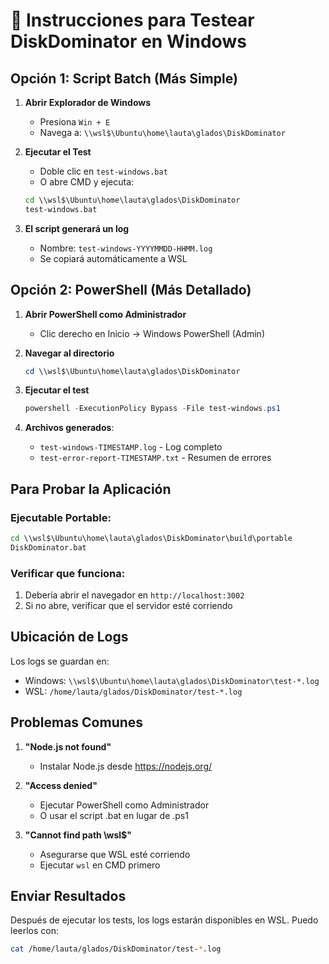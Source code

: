 # 🧪 Instrucciones para Testear DiskDominator en Windows

## Opción 1: Script Batch (Más Simple)

1. **Abrir Explorador de Windows**
   - Presiona `Win + E`
   - Navega a: `\\wsl$\Ubuntu\home\lauta\glados\DiskDominator`

2. **Ejecutar el Test**
   - Doble clic en `test-windows.bat`
   - O abre CMD y ejecuta:
   ```cmd
   cd \\wsl$\Ubuntu\home\lauta\glados\DiskDominator
   test-windows.bat
   ```

3. **El script generará un log**
   - Nombre: `test-windows-YYYYMMDD-HHMM.log`
   - Se copiará automáticamente a WSL

## Opción 2: PowerShell (Más Detallado)

1. **Abrir PowerShell como Administrador**
   - Clic derecho en Inicio → Windows PowerShell (Admin)

2. **Navegar al directorio**
   ```powershell
   cd \\wsl$\Ubuntu\home\lauta\glados\DiskDominator
   ```

3. **Ejecutar el test**
   ```powershell
   powershell -ExecutionPolicy Bypass -File test-windows.ps1
   ```

4. **Archivos generados**:
   - `test-windows-TIMESTAMP.log` - Log completo
   - `test-error-report-TIMESTAMP.txt` - Resumen de errores

## Para Probar la Aplicación

### Ejecutable Portable:
```cmd
cd \\wsl$\Ubuntu\home\lauta\glados\DiskDominator\build\portable
DiskDominator.bat
```

### Verificar que funciona:
1. Debería abrir el navegador en `http://localhost:3002`
2. Si no abre, verificar que el servidor esté corriendo

## Ubicación de Logs

Los logs se guardan en:
- Windows: `\\wsl$\Ubuntu\home\lauta\glados\DiskDominator\test-*.log`
- WSL: `/home/lauta/glados/DiskDominator/test-*.log`

## Problemas Comunes

1. **"Node.js not found"**
   - Instalar Node.js desde https://nodejs.org/

2. **"Access denied"**
   - Ejecutar PowerShell como Administrador
   - O usar el script .bat en lugar de .ps1

3. **"Cannot find path \\wsl$"**
   - Asegurarse que WSL esté corriendo
   - Ejecutar `wsl` en CMD primero

## Enviar Resultados

Después de ejecutar los tests, los logs estarán disponibles en WSL.
Puedo leerlos con:
```bash
cat /home/lauta/glados/DiskDominator/test-*.log
```